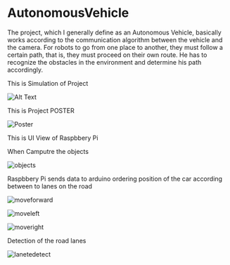 # AutonomousVehicle
   The project, which I generally define as an Autonomous Vehicle, basically works according to the communication algorithm between the vehicle and the camera.
   For robots to go from one place to another, they must follow a certain path, that is, they must proceed on their own route. He has to recognize the obstacles in the environment and determine his path accordingly.

   This is Simulation of Project  

   ![Alt Text](https://github.com/ArdaGezekk/AutonomousVehicle/blob/main/simulation.gif)


   This is Project POSTER  

   ![Poster](https://user-images.githubusercontent.com/55910759/125812775-263e692c-68ed-4681-adbd-3d802525218c.jpg)


   This is UI View of Raspbbery Pi
   
   When Camputre the objects
    
   ![objects](https://user-images.githubusercontent.com/55910759/125823860-3d7d56b8-32e3-49bf-b2f3-ae7d67ffa601.png)
    
   Raspbbery Pi sends data to arduino ordering position of the car according between to lanes on the road
    
   ![moveforward](https://user-images.githubusercontent.com/55910759/125823784-aa249d1b-5365-4027-add3-0468d1e10324.png)
    
   ![moveleft](https://user-images.githubusercontent.com/55910759/125823804-86f6a37e-bf1e-4233-af8f-57255ce6b5ce.png)
    
   ![moveright](https://user-images.githubusercontent.com/55910759/125823830-3f4370b2-6b93-466f-b01c-b59da4b5a6a8.png)
   
   Detection of the road lanes
   
   ![lanetedetect](https://user-images.githubusercontent.com/55910759/125823918-9059c842-69e6-45d8-8b8b-4195f1862707.png)
    
